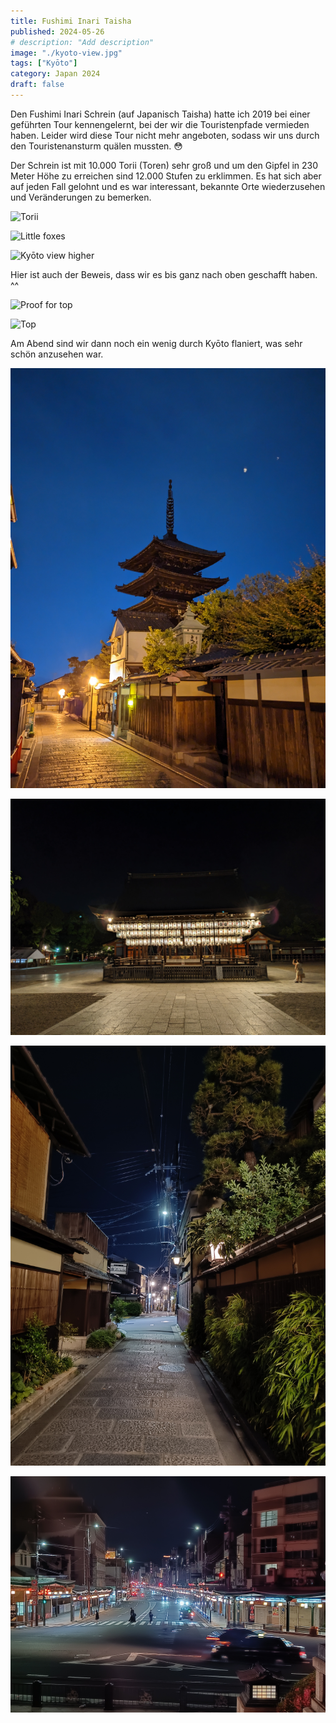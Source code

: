 ```yaml
---
title: Fushimi Inari Taisha
published: 2024-05-26
# description: "Add description"
image: "./kyoto-view.jpg"
tags: ["Kyōto"]
category: Japan 2024
draft: false
---
```


Den Fushimi Inari Schrein (auf Japanisch Taisha) hatte ich 2019 bei einer geführten Tour kennengelernt, bei der wir die Touristenpfade vermieden haben. Leider wird diese Tour nicht mehr angeboten, sodass wir uns durch den Touristenansturm quälen mussten. 😳

Der Schrein ist mit 10.000 Torii (Toren) sehr groß und um den Gipfel in 230 Meter Höhe zu erreichen sind 12.000 Stufen zu erklimmen. Es hat sich aber auf jeden Fall gelohnt und es war interessant, bekannte Orte wiederzusehen und Veränderungen zu bemerken.


![Torii](./torii.jpg)

![Little foxes](./little-foxes.jpg)

![Kyōto view higher](./kyoto-view-higher.jpg)

Hier ist auch der Beweis, dass wir es bis ganz nach oben geschafft haben. ^^

![Proof for top](./proof-for-top.jpg)

![Top](./top.jpg)

Am Abend sind wir dann noch ein wenig durch Kyōto flaniert, was sehr schön anzusehen war. 

![Pagoda](./pagoda.jpg)

![Shrine](./shrine.jpg)

![Street](./street.jpg)

![Main Street](./main-street.jpg)
